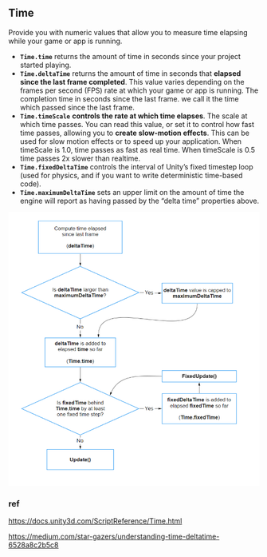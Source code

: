 ## Time

Provide you with numeric values that allow you to measure time elapsing while your game or app is running.

- **`Time.time`** returns the amount of time in seconds since your project started playing.
- **`Time.deltaTime`** returns the amount of time in seconds that **elapsed since the last frame completed**. This value varies depending on the frames per second (FPS) rate at which your game or app is running.  The completion time in seconds since the last frame. we call it the time which passed since the last frame.
- **`Time.timeScale`** **controls the rate at which time elapses**. The scale at which time passes. You can read this value, or set it to control how fast time passes, allowing you to **create slow-motion effects**. This can be used for slow motion effects or to speed up your application. When timeScale is 1.0, time passes as fast as real time. When timeScale is 0.5 time passes 2x slower than realtime.
- **`Time.fixedDeltaTime`** controls the interval of Unity’s fixed timestep
 loop (used for physics, and if you want to write deterministic time-based code).
- **`Time.maximumDeltaTime`** sets an upper limit on the amount of time the engine will report as having passed by the “delta time” properties above.
  

![](./time-flowchart.png)



### ref 
https://docs.unity3d.com/ScriptReference/Time.html

https://medium.com/star-gazers/understanding-time-deltatime-6528a8c2b5c8
